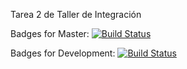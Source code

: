 Tarea 2 de Taller de Integración

Badges for Master:
[![Build Status](https://travis-ci.org/lucasrencoret/tarea2integracion.svg?branch=master)](https://travis-ci.org/lucasrencoret/tarea2integracion)


Badges for Development:
[![Build Status](https://travis-ci.org/lucasrencoret/tarea2integracion.svg?branch=develop)](https://travis-ci.org/lucasrencoret/tarea2integracion)